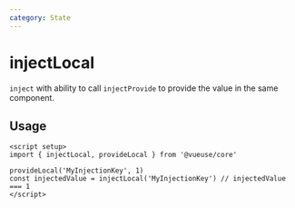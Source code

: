 ```yaml
---
category: State
---
```


# injectLocal

`inject` with ability to call `injectProvide` to provide the value in the same component.

## Usage

```vue
<script setup>
import { injectLocal, provideLocal } from '@vueuse/core'

provideLocal('MyInjectionKey', 1)
const injectedValue = injectLocal('MyInjectionKey') // injectedValue === 1
</script>
```
